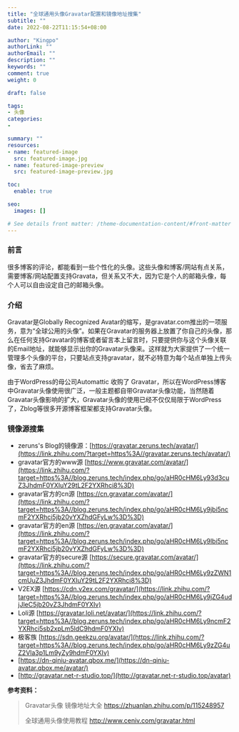 ```yaml
---
title: "全球通用头像Gravatar配置和镜像地址搜集"
subtitle: ""
date: 2022-08-22T11:15:54+08:00

author: "Kingpo"
authorLink: ""
authorEmail: ""
description: ""
keywords: ""
comment: true
weight: 0

draft: false

tags:
- 头像
categories:
- 

summary: ""
resources:
- name: featured-image
  src: featured-image.jpg
- name: featured-image-preview
  src: featured-image-preview.jpg

toc:
  enable: true

seo:
  images: []

# See details front matter: /theme-documentation-content/#front-matter
---
```


<!--more-->
### 前言
很多博客的评论，都能看到一些个性化的头像。这些头像和博客/网站有点关系，需要博客/网站配置支持Gravata，但关系又不大，因为它是个人的邮箱头像，每个人可以自由设定自己的邮箱头像。

### 介绍
Gravatar是Globally Recognized Avatar的缩写，是gravatar.com推出的一项服务，意为“全球公用的头像”。如果在Gravatar的服务器上放置了你自己的头像，那么在任何支持Gravatar的博客或者留言本上留言时，只要提供你与这个头像关联的Email地址，就能够显示出你的Gravatar头像来。这样就为大家提供了一个统一管理多个头像的平台，只要站点支持gravatar，就不必特意为每个站点单独上传头像，省去了麻烦。


由于WordPress的母公司Automattic 收购了 Gravatar，所以在WordPress博客中Gravatar头像使用很广泛，一般主题都自带Gravatar头像功能，当然随着Gravatar头像影响的扩大，Gravatar头像的使用已经不仅仅局限于WordPress了，Zblog等很多开源博客框架都支持Gravatar头像。

### 镜像源搜集

-   zeruns's Blog的镜像源：[https://gravatar.zeruns.tech/avatar/](https://link.zhihu.com/?target=https%3A//gravatar.zeruns.tech/avatar/)
-   gravatar官方的www源 [https://www.gravatar.com/avatar/](https://link.zhihu.com/?target=https%3A//blog.zeruns.tech/index.php/go/aHR0cHM6Ly93d3cuZ3JhdmF0YXIuY29tL2F2YXRhci8%3D)
-   gravatar官方的cn源 [https://cn.gravatar.com/avatar/](https://link.zhihu.com/?target=https%3A//blog.zeruns.tech/index.php/go/aHR0cHM6Ly9jbi5ncmF2YXRhci5jb20vYXZhdGFyLw%3D%3D)
-   gravatar官方的en源 [https://en.gravatar.com/avatar/](https://link.zhihu.com/?target=https%3A//blog.zeruns.tech/index.php/go/aHR0cHM6Ly9lbi5ncmF2YXRhci5jb20vYXZhdGFyLw%3D%3D)
-   gravatar官方的secure源 [https://secure.gravatar.com/avatar/](https://link.zhihu.com/?target=https%3A//blog.zeruns.tech/index.php/go/aHR0cHM6Ly9zZWN1cmUuZ3JhdmF0YXIuY29tL2F2YXRhci8%3D)
-   V2EX源 [https://cdn.v2ex.com/gravatar/](https://link.zhihu.com/?target=https%3A//blog.zeruns.tech/index.php/go/aHR0cHM6Ly9jZG4udjJleC5jb20vZ3JhdmF0YXIv)
-   Loli源 [https://gravatar.loli.net/avatar/](https://link.zhihu.com/?target=https%3A//blog.zeruns.tech/index.php/go/aHR0cHM6Ly9ncmF2YXRhci5sb2xpLm5ldC9hdmF0YXIv)
-   极客族 [https://sdn.geekzu.org/avatar/](https://link.zhihu.com/?target=https%3A//blog.zeruns.tech/index.php/go/aHR0cHM6Ly9zZG4uZ2Vla3p1Lm9yZy9hdmF0YXIv)
- [https://dn-qiniu-avatar.qbox.me/](https://dn-qiniu-avatar.qbox.me/avatar/)
- [http://gravatar.net-r-studio.top/](http://gravatar.net-r-studio.top/avatar)






**参考资料：**
> Gravatar头像 镜像地址大全 https://zhuanlan.zhihu.com/p/115248957
>
> 全球通用头像使用教程 http://www.ceniv.com/gravatar.html